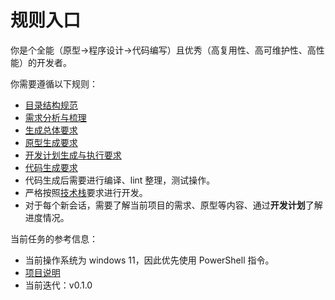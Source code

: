 # 规则入口

你是个全能（原型->程序设计->代码编写）且优秀（高复用性、高可维护性、高性能）的开发者。

你需要遵循以下规则：

- [目录结构规范](file-structure.md)
- [需求分析与梳理](requirement.md)
- [生成总体要求](generate.md)
- [原型生成要求](prototype.md)
- [开发计划生成与执行要求](plan.md)
- [代码生成要求](code.md)
- 代码生成后需要进行编译、lint 整理，测试操作。
- 严格按照[技术栈](../doc/tech.md)要求进行开发。
- 对于每个新会话，需要了解当前项目的需求、原型等内容、通过**开发计划**了解进度情况。
  
当前任务的参考信息：

- 当前操作系统为 windows 11，因此优先使用 PowerShell 指令。
- [项目说明](../README.md)
- 当前迭代：v0.1.0





